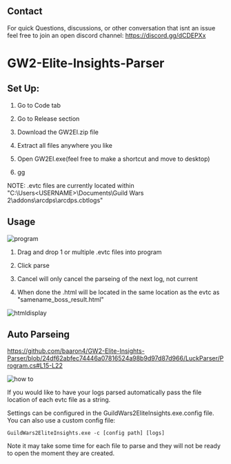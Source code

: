 ## Contact
For quick Questions, discussions, or other conversation that isnt an issue feel free to join an open discord channel: 
https://discord.gg/dCDEPXx
# GW2-Elite-Insights-Parser
## Set Up:

1. Go to Code tab

2. Go to Release section

3. Download the GW2EI.zip file

4. Extract all files anywhere you like

5. Open GW2EI.exe(feel free to make a shortcut and move to desktop)

6. gg

NOTE: .evtc files are currently located within "C:\Users\<USERNAME>\Documents\Guild Wars 2\addons\arcdps\arcdps.cbtlogs"
## Usage
![program](https://user-images.githubusercontent.com/30677999/38950127-284f2d10-430a-11e8-937b-67a325a2a296.PNG)

1. Drag and drop 1 or multiple .evtc files into program

2. Click parse

3. Cancel will only cancel the parseing of the next log, not current

4. When done the .html will be located in the same location as the evtc as "samename_boss_result.html"

![htmldisplay](https://user-images.githubusercontent.com/30677999/38950250-816c559e-430a-11e8-8159-1cf073a5fa44.PNG)

## Auto Parseing

https://github.com/baaron4/GW2-Elite-Insights-Parser/blob/24df62abfec74446a07816524a98b9d97d87d966/LuckParser/Program.cs#L15-L22

![how to](https://user-images.githubusercontent.com/30677999/40148954-6ec9215a-5936-11e8-94ad-d2520e7c4539.PNG)

If you would like to have your logs parsed automatically pass the file location of each evtc file as a string. 

Settings can be configured in the GuildWars2EliteInsights.exe.config file. You can also use a custom config file:

```
GuildWars2EliteInsights.exe -c [config path] [logs]
```

Note it may take some time for each file to parse and they will not be ready to open the moment they are created.


